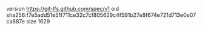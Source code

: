 version https://git-lfs.github.com/spec/v1
oid sha256:f7e5add51e51f711ce32c7cf805629c4f591b27e8f674e721d713e0e07ca887e
size 1629
